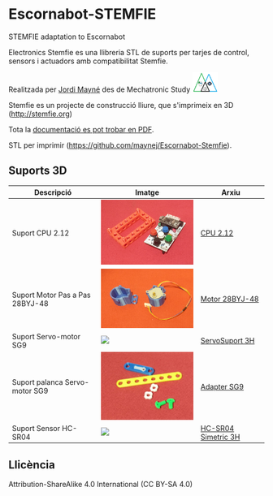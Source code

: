 # Escornabot-STEMFIE
STEMFIE adaptation to Escornabot 

Electronics Stemfie es una llibreria STL de suports per tarjes de control, sensors i actuadors amb compatibilitat Stemfie.

Realitzada per [Jordi Mayné](https://github.com/maynej) des de Mechatronic Study <img src="Imatges Escornabot/Logo3senseFons.png" width="50" />

Stemfie es un projecte de construcció lliure, que s'imprimeix en 3D (http://stemfie.org) 

Tota la [documentació es pot trobar en PDF](https://github.com/maynej/Escornabot-Stemfie/tree/main/Doc).

STL per imprimir (https://github.com/maynej/Escornabot-Stemfie).

## Suports 3D
  
Descripció         | Imatge          | Arxiu         
------------- | ------------- | ------------- 
Suport CPU 2.12 |![](ImatgesEscornabot/CPUEscornaStemfie.png) | [CPU 2.12](STL/CPUEscornaStemfie.stl)
Suport Motor Pas a Pas 28BYJ-48 |![](ImatgesEscornabot/28BYJ-48.png) |[Motor 28BYJ-48](STL/28BYJ-48_MountingEscornabot2.stl)
Suport Servo-motor SG9 |![](ImatgesEscornabot/ServoMotor.png) | [ServoSuport 3H](STL/ServoSuport3HStemfie.stl)
Suport palanca Servo-motor SG9 |![](ImatgesEscornabot/Adapter.png) |[Adapter SG9](STL/Servo9GAdapter_Stemfie.stl)
Suport Sensor HC-SR04 |![](ImatgesEscornabot/SensorDistancia.png) | [HC-SR04 Simetric 3H](STL/SensorAsimetric3H_Stemfie.stl) 

## Llicència

Attribution-ShareAlike 4.0 International (CC BY-SA 4.0)
